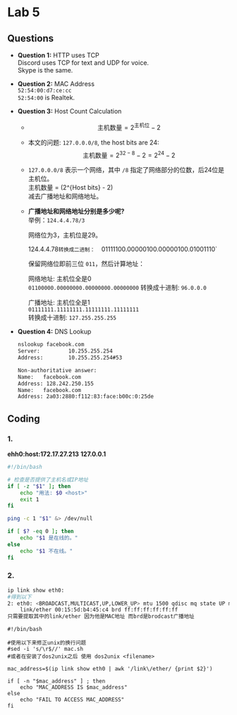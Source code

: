 # Lab 5

## Questions

- **Question 1:** HTTP uses TCP  
  Discord uses TCP for text and UDP for voice.  
  Skype is the same.

- **Question 2:** MAC Address  
  `52:54:00:d7:ce:cc`  
  `52:54:00` is Realtek.

- **Question 3:** Host Count Calculation

  - $$
    \text{主机数量} = 2^{\text{主机位}} - 2
    $$

  - 本文的问题: `127.0.0.0/8`, the host bits are 24:  
    $$
    \text{主机数量} = 2^{32-8} - 2 = 2^{24} - 2
    $$
    
    
  - `127.0.0.0/8` 表示一个网络，其中 `/8` 指定了网络部分的位数，后24位是主机位。  
    主机数量 = \(2^{Host bits} - 2\)  
    减去广播地址和网络地址。

  - **广播地址和网络地址分别是多少呢?**  
    举例：`124.4.4.78/3`  
    
    网络位为3，主机位是29。  
    
    124.4.4.78` 转换成二进制：  
    `01111100.00000100.00000100.01001110`  
    
    保留网络位即前三位 `011`，然后计算地址：  
    
    网络地址: 主机位全是0  
    `01100000.00000000.00000000.00000000`  转换成十进制: `96.0.0.0`  
    
    广播地址: 主机位全是1  
    `01111111.11111111.11111111.11111111`  
    转换成十进制: `127.255.255.255`

- **Question 4:** DNS Lookup

  ```bash
  nslookup facebook.com
  Server:         10.255.255.254
  Address:        10.255.255.254#53
  
  Non-authoritative answer:
  Name:   facebook.com
  Address: 128.242.250.155
  Name:   facebook.com
  Address: 2a03:2880:f112:83:face:b00c:0:25de
  ```

## Coding

### 1.

**ehh0:host:172.17.27.213**
**127.0.0.1**

```sh
#!/bin/bash

# 检查是否提供了主机名或IP地址
if [ -z "$1" ]; then
    echo "用法: $0 <host>"
    exit 1
fi

ping -c 1 "$1" &> /dev/null

if [ $? -eq 0 ]; then
    echo "$1 是在线的。"
else
    echo "$1 不在线。"
fi

```

### 2.

```sh
ip link show eth0:
#得到以下
2: eth0: <BROADCAST,MULTICAST,UP,LOWER_UP> mtu 1500 qdisc mq state UP mode DEFAULT group default qlen 1000
    link/ether 00:15:5d:b4:45:c4 brd ff:ff:ff:ff:ff:ff
只需要提取其中的link/ether 因为他是MAC地址 而brd是brodcast广播地址


```

```shell
#!/bin/bash

#使用以下来修正unix的换行问题
#sed -i 's/\r$//' mac.sh
#或者在安装了dos2unix之后 使用 dos2unix <filename>

mac_address=$(ip link show eth0 | awk '/link\/ether/ {print $2}')

if [ -n "$mac_address" ] ; then
	echo "MAC_ADDRESS IS $mac_address"
else
	echo "FAIL TO ACCESS MAC_ADDRESS"
fi
```



